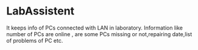 # LabAssistent
It keeps info of PCs connected with LAN in laboratory. Information like number of PCs are online , are some PCs missing or not,repairing date,list of problems of PC  etc.
